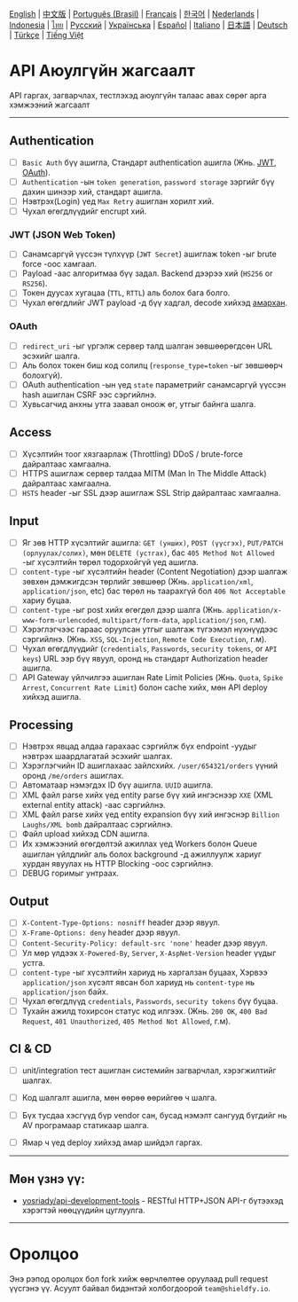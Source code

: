 [English](./README.md) | [中文版](./README-zh.md) | [Português (Brasil)](./README-pt_BR.md) | [Français](./README-fr.md) | [한국어](./README-ko.md) | [Nederlands](./README-nl.md) | [Indonesia](./README-id.md) | [ไทย](./README-th.md) | [Русский](./README-ru.md) | [Українська](./README-uk.md) | [Español](./README-es.md) | [Italiano](./README-it.md) | [日本語](./README-ja.md) | [Deutsch](./README-de.md) | [Türkçe](./README-tr.md) | [Tiếng Việt](./README-vi.md)

# API Аюулгүйн жагсаалт
API гаргах, загварчлах, тестлэхэд аюулгүйн талаас авах сөрөг арга хэмжээний жагсаалт


---

## Authentication
- [ ] `Basic Auth` бүү ашигла, Стандарт authentication ашигла (Жнь. [JWT](https://jwt.io/), [OAuth](https://oauth.net/)).
- [ ] `Authentication` -ын `token generation`, `password storage` зэргийг бүү дахин шинээр хий, стандарт ашигла.
- [ ] Нэвтрэх(Login) үед `Max Retry` ашиглан хорилт хий.
- [ ] Чухал өгөгдлүүдийг encrupt хий.

### JWT (JSON Web Token)
- [ ] Санамсаргүй үүссэн түлхүүр (`JWT Secret`) ашиглаж token -ыг brute force -оос хамгаал.
- [ ] Payload -аас алгоритмаа бүү задал. Backend дээрээ хий (`HS256` or `RS256`).
- [ ] Токен дуусах хугацаа (`TTL`, `RTTL`) аль болох бага болго.
- [ ] Чухал өгөгдлийг JWT payload -д бүү хадгал, decode хийхэд [амархан](https://jwt.io/#debugger-io).

### OAuth
- [ ] `redirect_uri` -ыг үргэлж сервер талд шалган зөвшөөрөгдсөн URL эсэхийг шалга.
- [ ] Аль болох токен биш код солилц (`response_type=token` -ыг зөвшөөрч болохгүй).
- [ ] OAuth authentication -ын үед `state` параметрийг санамсаргүй үүссэн hash ашиглан CSRF ээс сэргийлнэ.
- [ ] Хувьсагчид анхны утга заавал оноож өг, утгыг байнга шалга.

## Access
- [ ] Хүсэлтийн тоог хязгаарлаж (Throttling) DDoS / brute-force дайралтаас хамгаална.
- [ ] HTTPS ашиглаж сервер талдаа MITM (Man In The Middle Attack) дайралтаас хамгаална.
- [ ] `HSTS` header -ыг SSL дээр ашиглаж SSL Strip дайралтаас хамгаална.

## Input
- [ ] Яг зөв HTTP хүсэлтийг ашигла: `GET (унших)`, `POST (үүсгэх)`, `PUT/PATCH (орлуулах/солих)`, мөн `DELETE (устгах)`, бас `405 Method Not Allowed` -ыг хүсэлтийн төрөл тодорхойгүй үед ашигла.
- [ ] `content-type` -ыг хүсэлтийн header (Content Negotiation) дээр шалгаж зөвхөн дэмжигдсэн төрлийг зөвшөөр (Жнь. `application/xml`, `application/json`, etc) бас төрөл нь таарахгүй бол `406 Not Acceptable` хариу буцаа.
- [ ] `content-type` -ыг post хийх өгөгдөл дээр шалга (Жнь. `application/x-www-form-urlencoded`, `multipart/form-data`, `application/json`, г.м).
- [ ] Хэрэглэгчээс гараас оруулсан утгыг шалгаж түгээмэл нүхнүүдээс сэргийлнэ. (Жнь. `XSS`, `SQL-Injection`, `Remote Code Execution`, г.м).
- [ ] Чухал өгөгдлүүдийг (`credentials`, `Passwords`, `security tokens`, or `API keys`) URL ээр бүү явуул, оронд нь стандарт Authorization header ашигла.
- [ ] API Gateway үйлчилгээ ашиглан Rate Limit Policies (Жнь. `Quota`, `Spike Arrest`, `Concurrent Rate Limit`) болон cache хийх, мөн API deploy хийхэд ашигла.

## Processing
- [ ] Нэвтрэх явцад алдаа гарахаас сэргийлж бүх endpoint -уудыг нэвтрэх шаардлагатай эсэхийг шалгах.
- [ ] Хэрэглэгчийн ID ашиглахаас зайлсхийх. `/user/654321/orders` үүний оронд `/me/orders` ашиглах.
- [ ] Автоматаар нэмэгдэх ID бүү ашигла. `UUID` ашигла.
- [ ] XML файл parse хийх үед entity parse бүү хий ингэснээр `XXE` (XML external entity attack) -аас сэргийлнэ.
- [ ] XML файл parse хийх үед entity expansion бүү хий ингэснэр `Billion Laughs/XML bomb` дайралтаас сэргийлнэ.
- [ ] Файл upload хийхэд CDN ашигла.
- [ ] Их хэмжээний өгөгдөлтэй ажиллах үед Workers болон Queue ашиглан үйлдлийг аль болох background -д ажиллуулж хариуг хурдан явуулах нь HTTP Blocking -оос сэргийлнэ.
- [ ] DEBUG горимыг унтраах.

## Output
- [ ] `X-Content-Type-Options: nosniff` header дээр явуул.
- [ ] `X-Frame-Options: deny` header дээр явуул.
- [ ] `Content-Security-Policy: default-src 'none'` header дээр явуул.
- [ ] Ул мөр үлдээх `X-Powered-By`, `Server`, `X-AspNet-Version` header үүдыг устга.
- [ ] `content-type` -ыг хүсэлтийн хариуд нь харгалзан буцаах, Хэрвээ `application/json` хүсэлт явсан бол хариуд нь `content-type` нь `application/json` байх.
- [ ] Чухал өгөгдлүүд `credentials`, `Passwords`, `security tokens` бүү буцаа.
- [ ] Тухайн ажилд тохирсон статус код илгээх. (Жнь. `200 OK`, `400 Bad Request`, `401 Unauthorized`, `405 Method Not Allowed`, г.м).

## CI & CD
- [ ] unit/integration тест ашиглан системийн загварчлал, хэрэгжилтийг шалгах.
- [ ] Код шалгалт ашигла, мөн өөрөө өөрийгөө ч шалга.
- [ ] Бүх тусдаа хэсгүүд бүр vendor сан, бусад нэмэлт сангууд бүгдийг нь AV програмаар статикаар шалга.
- [ ] Ямар ч үед deploy хийхэд амар шийдэл гаргах.


---

## Мөн үзнэ үү:
- [yosriady/api-development-tools](https://github.com/yosriady/api-development-tools) - RESTful HTTP+JSON API-г бүтээхэд хэрэгтэй нөөцүүдийн цуглуулга.


---

# Оролцоо
Энэ рэпод оролцох бол fork хийж өөрчлөлтөө оруулаад pull request үүсгэнэ үү. Асуулт байвал бидэнтэй холбогдоорой `team@shieldfy.io`.

